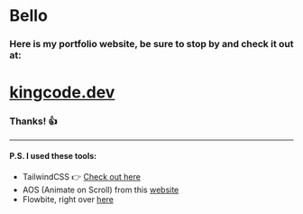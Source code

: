 # Bello
### Here is my portfolio website, be sure to stop by and check it out at:
# [kingcode.dev](https://kingcode.dev)
### Thanks! :thumbsup:
----


#### P.S. I used these tools:
* TailwindCSS :point_right: [Check out here](https://tailwindcss.com/)
* AOS (Animate on Scroll) from this [website](https://michalsnik.github.io/aos/)
* Flowbite, right over [here](https://flowbite.com/)
